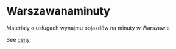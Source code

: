 # Warszawanaminuty
Materiały o usługach wynajmu pojazdów na minuty w Warszawie

See [ceny](ceny.md)
